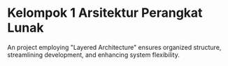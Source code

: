
# Kelompok 1 Arsitektur Perangkat Lunak

An  project employing "Layered Architecture" ensures organized structure, streamlining development, and enhancing system flexibility.

